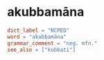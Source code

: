 # akubbamāna

``` toml
dict_label = "NCPED"
word = "akubbamāna"
grammar_comment = "neg. mfn."
see_also = ["kubbati"]
```

